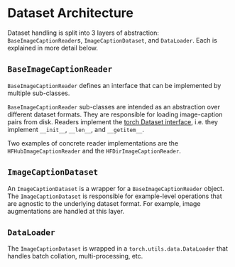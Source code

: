 # Dataset Architecture
Dataset handling is split into 3 layers of abstraction: `BaseImageCaptionReader`s, `ImageCaptionDataset`, and `DataLoader`. Each is explained in more detail below.

## `BaseImageCaptionReader`

`BaseImageCaptionReader` defines an interface that can be implemented by multiple sub-classes.

`BaseImageCaptionReader` sub-classes are intended as an abstraction over different dataset formats. They are responsible for loading image-caption pairs from disk. Readers implement the [torch Dataset interface](https://pytorch.org/tutorials/beginner/basics/data_tutorial.html#creating-a-custom-dataset-for-your-files), i.e. they implement `__init__`, `__len__`, and `__getitem__`.

Two examples of concrete reader implementations are the `HFHubImageCaptionReader` and the `HFDirImageCaptionReader`.

## `ImageCaptionDataset`

An `ImageCaptionDataset` is a wrapper for a `BaseImageCaptionReader` object. The `ImageCaptionDataset` is responsible for example-level operations that are agnostic to the underlying dataset format. For example, image augmentations are handled at this layer.

## `DataLoader`

The `ImageCaptionDataset` is wrapped in a `torch.utils.data.DataLoader` that handles batch collation, multi-processing, etc.
